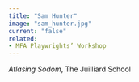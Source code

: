```yaml
---
title: "Sam Hunter"
image: "sam_hunter.jpg"
current: "false"
related:
- MFA Playwrights’ Workshop
---
```


*Atlasing Sodom*, The Juilliard School

